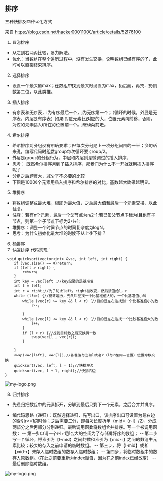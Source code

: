## 排序
三种快排及四种优化方式

来自 <https://blog.csdn.net/hacker00011000/article/details/52176100>

1. 冒泡排序
 + 从左到右两两比较，暴力解法。
 + 优化：当数组在整个遍历过程中，没有发生交换，说明数组已经有序的了，此时可以直接结束排序。


2. 选择排序

  + 设置一个最大值max；在数组中找到最大的设置为max，扔后面，再找，扔倒数第二位，以此类推。
3. 插入排序
  + 有序表和无序表，i为有序最后一个，j为无序第一个；（循环的时候，外层是无序表，内层是有序表）如果i对应元素比j对应的大，位置元素向前移，否则，对应的元素插入i所在的位置前一个。j继续向前走。
4. 希尔排序
  + 希尔排序对分组没有明确要求；但每次分组是上一次分组间隔的一半；换句话来说，编写代码时组数group每次循环要 group/2。
  + 外层是group的分组行为，中层和内层则是微调过的插入排序。
  + 思考： 既然希尔排序用到了插入排序，那我们为什么不一开始就用插入排序呢？
  + 分组之后跨度大，减少了不必要的比较
  + 下图是10000个元素用插入排序和希尔排序的对比，基数越大效果越明显。
5. 堆排序
  + 将数组调整成最大堆，根即为最大值，之后最大值和最后一个元素交换，以此往复。
  + 注释：若有n个元素，最后一个父节点为n/2-1;若已知父节点下标为i且他有子节点，则第一个子节点下标为2*i+1;
  + 堆排序：调整一个时间节点的时间复杂度为logN。
  + 思考：为什么初始化最大堆的时候不从上往下排？
6. 桶排序
7. 快速排序
代码实现：
```
 void quicksort(vector<int> &vec, int left, int right) {
    if (vec.size() == 0)return;
    if (left > right) {
        return;
    }
    int key = vec[left];//key纪录的是基准值
    int l = left;
    int r = right;//为了防止left，right被改变，然后赋值给l，r
    while (l!=r) {//循环遍历，先又后左找一个比基准值大的，一个比基准值小的
        while (vec[r] >= key && l < r) {//目的是在右边找到一个比基准值小的数
            r--;

        }
        while (vec[l] <= key && l < r) {//目的是在左边找一个比较基准值大的数
            l++;
        }
        if (l < r) {//找到目标数之后交换俩个数
            swap(vec[l], vec[r]);
        }

    }
    swap(vec[left], vec[l]);//基准值与当前l或者r（l与r在同一位置）位置的数交换
    quicksort(vec, left, l - 1);//快排左边
    quicksort(vec, l + 1, right);//快排右边
} 
```

 ![my-logo.png](https://wx3.sinaimg.cn/mw690/008peUCply1h1che84wmij30c50acaaj.jpg)

8. 归并排序
 + 先递归把数组中的元素拆开，分解到最后只剩下一个元素，之后合并并排序。
 
 + 编代码思路（递归）：既然选择递归，先写出口，该排序出口可设置为最右边的索引r<=1的时候；之后需要二分，即每次长度折半（mid=（r-l）/2)，分成两部分之后两部分分别递归。最后调用函数将数组合并排序。写一个被调用函数：
  -- 第一步申请一个r-l+1那么大的空间为了存储排好序的数组；
  -- 第二步写一个循环，将索引为【l-mid】之间的数和索引为【mid-r】之间的数组中元素比较；较大的存入之前申请的临时数组。
  -- 第三步，将【l-mid】或者【mid-r】未存入临时数组的数存入临时数组；
  -- 第四步，将临时数组中的数存入原数组。（在此之前要重新为index赋值，因为在之前index已经改变）
  -- 最后删除临时数组。
  
![my-logo.png](https://wx1.sinaimg.cn/mw690/008peUCply1h1che87vszj30nj0cgtb4.jpg)
